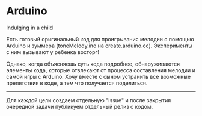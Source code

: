 # Arduino
 Indulging in a child

Есть готовый оригинальный код для проигрывания мелодии с помощью Arduino и зуммера (toneMelody.ino на create.arduino.cc).
Эксперименты с ним вызывают у ребенка восторг!

Однако, когда объясняешь суть кода подробнее, обнаруживаются элементы кода, которые отвлекают от процесса составления мелодии и самой игры с Arduino.
Хочу вместе с сыном устранить все возможные препятствия в коде, а тем что получается поделиться.

***
Для каждой цели создаем отдельную "Issue" и после закрытия очередной задачи публикуем отдельный релиз с кодом.
